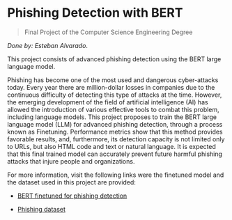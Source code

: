 # Phishing Detection with BERT

> Final Project of the Computer Science Engineering Degree

*Done by: Esteban Alvarado*.

This project consists of advanced phishing detection using the BERT large language model.

Phishing has become one of the most used and dangerous cyber-attacks today. Every year there are million-dollar losses in companies due to the continuous difficulty of detecting this type of attacks at the time. However, the emerging development of the field of artificial intelligence (AI) has allowed the introduction of various effective tools to combat this problem, including language models. This project proposes to train the BERT large language model (LLM) for advanced phishing detection, through a process known as Finetuning. Performance metrics show that this method provides favorable results, and, furthermore, its detection capacity is not limited only to URLs, but also HTML code and text or natural language. It is expected that this final trained model can accurately prevent future harmful phishing attacks that injure people and organizations. 

For more information, visit the following links were the finetuned model and the dataset used
in this project are provided:

- [BERT finetuned for phishing detection](https://huggingface.co/ealvaradob/bert-large-finetuned-phishing)

- [Phishing dataset](https://huggingface.co/datasets/ealvaradob/phishing-dataset)
